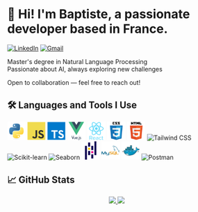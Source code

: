 # 👋 Hi! I'm Baptiste, a passionate developer based in France.

[![LinkedIn](https://img.shields.io/badge/LinkedIn-Baptiste%20Gillet?style=for-the-badge&logo=linkedin&logoColor=white&color=0a66c2)](https://www.linkedin.com/in/baptiste-gillet-78b73b258/)
[![Gmail](https://img.shields.io/badge/Gmail-gillet.baptiste94@gmail.com-red?style=for-the-badge&logo=gmail&logoColor=white)](mailto:gillet.baptiste94@gmail.com)


Master's degree in Natural Language Processing  
Passionate about AI, always exploring new challenges  

Open to collaboration — feel free to reach out!

## 🛠️ Languages and Tools I Use

<p>
  <img src="https://raw.githubusercontent.com/devicons/devicon/master/icons/python/python-original.svg" width="42" alt="Python" />
  <img src="https://raw.githubusercontent.com/devicons/devicon/master/icons/javascript/javascript-original.svg" width="42" alt="JavaScript" />
  <img src="https://raw.githubusercontent.com/devicons/devicon/master/icons/typescript/typescript-original.svg" width="42" alt="TypeScript" />
  <img src="https://raw.githubusercontent.com/devicons/devicon/master/icons/vuejs/vuejs-original-wordmark.svg" width="42" alt="Vue.js" />
  <img src="https://raw.githubusercontent.com/devicons/devicon/master/icons/react/react-original-wordmark.svg" width="42" alt="React" />
  <img src="https://raw.githubusercontent.com/devicons/devicon/master/icons/css3/css3-original-wordmark.svg" width="42" alt="CSS3" />
  <img src="https://raw.githubusercontent.com/devicons/devicon/master/icons/html5/html5-original-wordmark.svg" width="42" alt="HTML5" />
  <img src="https://www.vectorlogo.zone/logos/tailwindcss/tailwindcss-icon.svg" width="42" alt="Tailwind CSS" />
  <img src="https://upload.wikimedia.org/wikipedia/commons/0/05/Scikit_learn_logo_small.svg" width="42" alt="Scikit-learn" />
  <img src="https://seaborn.pydata.org/_images/logo-mark-lightbg.svg" width="42" alt="Seaborn" />
  <img src="https://raw.githubusercontent.com/devicons/devicon/2ae2a900d2f041da66e950e4d48052658d850630/icons/pandas/pandas-original.svg" width="42" alt="Pandas" />
  <img src="https://raw.githubusercontent.com/devicons/devicon/master/icons/mysql/mysql-original-wordmark.svg" width="42" alt="MySQL" />
  <img src="https://raw.githubusercontent.com/devicons/devicon/master/icons/docker/docker-original.svg" width="42" alt="Docker" />
  <img src="https://www.vectorlogo.zone/logos/getpostman/getpostman-icon.svg" width="42" alt="Postman" />
</p>


## 📈 GitHub Stats


<div align="center">
  <a href="https://github.com/batouuuuu">
    <img src="https://github-readme-stats.vercel.app/api/top-langs/?username=batouuuuu&hide=html,lua,makefile,css,tex,jupyter%20notebook&langs_count=4&theme=darcula&cache_seconds=3600" height="200" />
  </a>
  <a href="https://github.com/batouuuuu">
   <img src="https://github-readme-stats.vercel.app/api/?username=batouuuuu&theme=darcula&show_icons=true&cache_seconds=3600" height="200" />
  </a>
</div>
